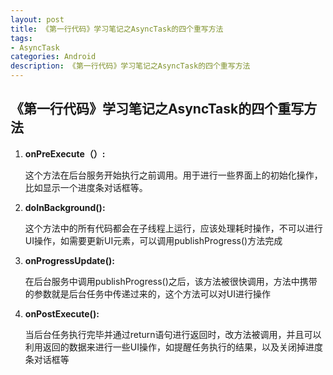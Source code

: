 ```yaml
---
layout: post
title: 《第一行代码》学习笔记之AsyncTask的四个重写方法
tags:
- AsyncTask
categories: Android
description: 《第一行代码》学习笔记之AsyncTask的四个重写方法
---
```


## 《第一行代码》学习笔记之AsyncTask的四个重写方法

1. **onPreExecute（）:**

	这个方法在后台服务开始执行之前调用。用于进行一些界面上的初始化操作，比如显示一个进度条对话框等。

2. **doInBackground():**

	这个方法中的所有代码都会在子线程上运行，应该处理耗时操作，不可以进行UI操作，如需要更新UI元素，可以调用publishProgress()方法完成
3. **onProgressUpdate():**

	在后台服务中调用publishProgress()之后，该方法被很快调用，方法中携带的参数就是后台任务中传递过来的，这个方法可以对UI进行操作
4. **onPostExecute():**

	当后台任务执行完毕并通过return语句进行返回时，改方法被调用，并且可以利用返回的数据来进行一些UI操作，如提醒任务执行的结果，以及关闭掉进度条对话框等